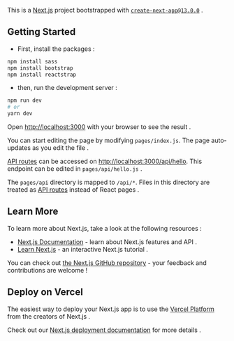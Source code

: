 This is a [Next.js](https://nextjs.org/) project bootstrapped with [`create-next-app@13.0.0`](https://github.com/vercel/next.js/tree/canary/packages/create-next-app) .

## Getting Started

* First, install the packages :

```bash
npm install sass
npm install bootstrap
npm install reactstrap
```

* then, run the development server :

```bash
npm run dev
# or
yarn dev
```

Open [http://localhost:3000](http://localhost:3000) with your browser to see the result .

You can start editing the page by modifying `pages/index.js`. The page auto-updates as you edit the file .

[API routes](https://nextjs.org/docs/api-routes/introduction) can be accessed on [http://localhost:3000/api/hello](http://localhost:3000/api/hello). This endpoint can be edited in `pages/api/hello.js` .

The `pages/api` directory is mapped to `/api/*`. Files in this directory are treated as [API routes](https://nextjs.org/docs/api-routes/introduction) instead of React pages .

## Learn More

To learn more about Next.js, take a look at the following resources :

- [Next.js Documentation](https://nextjs.org/docs) - learn about Next.js features and API .
- [Learn Next.js](https://nextjs.org/learn) - an interactive Next.js tutorial .

You can check out [the Next.js GitHub repository](https://github.com/vercel/next.js/) - your feedback and contributions are welcome !

## Deploy on Vercel

The easiest way to deploy your Next.js app is to use the [Vercel Platform](https://vercel.com/new?utm_medium=default-template&filter=next.js&utm_source=create-next-app&utm_campaign=create-next-app-readme) from the creators of Next.js .

Check out our [Next.js deployment documentation](https://nextjs.org/docs/deployment) for more details .
